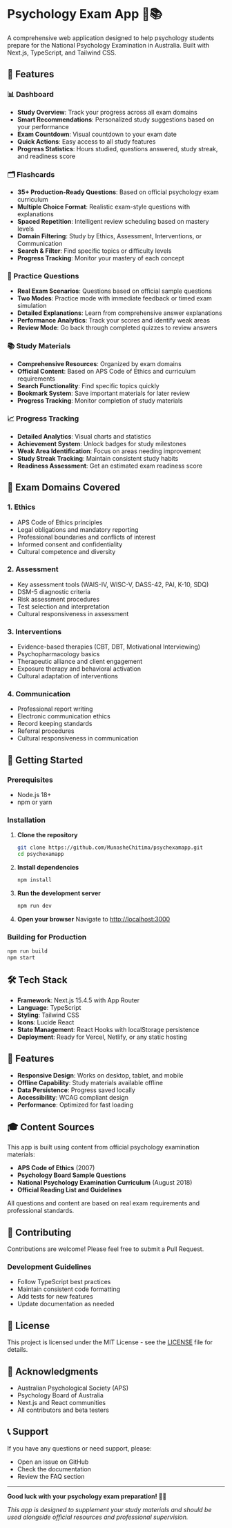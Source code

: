 # Psychology Exam App 🧠📚

A comprehensive web application designed to help psychology students prepare for the National Psychology Examination in Australia. Built with Next.js, TypeScript, and Tailwind CSS.

## 🌟 Features

### 📊 Dashboard
- **Study Overview**: Track your progress across all exam domains
- **Smart Recommendations**: Personalized study suggestions based on your performance
- **Exam Countdown**: Visual countdown to your exam date
- **Quick Actions**: Easy access to all study features
- **Progress Statistics**: Hours studied, questions answered, study streak, and readiness score

### 🗂️ Flashcards
- **35+ Production-Ready Questions**: Based on official psychology exam curriculum
- **Multiple Choice Format**: Realistic exam-style questions with explanations
- **Spaced Repetition**: Intelligent review scheduling based on mastery levels
- **Domain Filtering**: Study by Ethics, Assessment, Interventions, or Communication
- **Search & Filter**: Find specific topics or difficulty levels
- **Progress Tracking**: Monitor your mastery of each concept

### 📝 Practice Questions
- **Real Exam Scenarios**: Questions based on official sample questions
- **Two Modes**: Practice mode with immediate feedback or timed exam simulation
- **Detailed Explanations**: Learn from comprehensive answer explanations
- **Performance Analytics**: Track your scores and identify weak areas
- **Review Mode**: Go back through completed quizzes to review answers

### 📚 Study Materials
- **Comprehensive Resources**: Organized by exam domains
- **Official Content**: Based on APS Code of Ethics and curriculum requirements
- **Search Functionality**: Find specific topics quickly
- **Bookmark System**: Save important materials for later review
- **Progress Tracking**: Monitor completion of study materials

### 📈 Progress Tracking
- **Detailed Analytics**: Visual charts and statistics
- **Achievement System**: Unlock badges for study milestones
- **Weak Area Identification**: Focus on areas needing improvement
- **Study Streak Tracking**: Maintain consistent study habits
- **Readiness Assessment**: Get an estimated exam readiness score

## 🎯 Exam Domains Covered

### 1. Ethics
- APS Code of Ethics principles
- Legal obligations and mandatory reporting
- Professional boundaries and conflicts of interest
- Informed consent and confidentiality
- Cultural competence and diversity

### 2. Assessment
- Key assessment tools (WAIS-IV, WISC-V, DASS-42, PAI, K-10, SDQ)
- DSM-5 diagnostic criteria
- Risk assessment procedures
- Test selection and interpretation
- Cultural responsiveness in assessment

### 3. Interventions
- Evidence-based therapies (CBT, DBT, Motivational Interviewing)
- Psychopharmacology basics
- Therapeutic alliance and client engagement
- Exposure therapy and behavioral activation
- Cultural adaptation of interventions

### 4. Communication
- Professional report writing
- Electronic communication ethics
- Record keeping standards
- Referral procedures
- Cultural responsiveness in communication

## 🚀 Getting Started

### Prerequisites
- Node.js 18+ 
- npm or yarn

### Installation

1. **Clone the repository**
   ```bash
   git clone https://github.com/MunasheChitima/psychexamapp.git
   cd psychexamapp
   ```

2. **Install dependencies**
   ```bash
   npm install
   ```

3. **Run the development server**
   ```bash
   npm run dev
   ```

4. **Open your browser**
   Navigate to [http://localhost:3000](http://localhost:3000)

### Building for Production

```bash
npm run build
npm start
```

## 🛠️ Tech Stack

- **Framework**: Next.js 15.4.5 with App Router
- **Language**: TypeScript
- **Styling**: Tailwind CSS
- **Icons**: Lucide React
- **State Management**: React Hooks with localStorage persistence
- **Deployment**: Ready for Vercel, Netlify, or any static hosting

## 📱 Features

- **Responsive Design**: Works on desktop, tablet, and mobile
- **Offline Capability**: Study materials available offline
- **Data Persistence**: Progress saved locally
- **Accessibility**: WCAG compliant design
- **Performance**: Optimized for fast loading

## 🎓 Content Sources

This app is built using content from official psychology examination materials:

- **APS Code of Ethics** (2007)
- **Psychology Board Sample Questions**
- **National Psychology Examination Curriculum** (August 2018)
- **Official Reading List and Guidelines**

All questions and content are based on real exam requirements and professional standards.

## 🤝 Contributing

Contributions are welcome! Please feel free to submit a Pull Request.

### Development Guidelines
- Follow TypeScript best practices
- Maintain consistent code formatting
- Add tests for new features
- Update documentation as needed

## 📄 License

This project is licensed under the MIT License - see the [LICENSE](LICENSE) file for details.

## 🙏 Acknowledgments

- Australian Psychological Society (APS)
- Psychology Board of Australia
- Next.js and React communities
- All contributors and beta testers

## 📞 Support

If you have any questions or need support, please:
- Open an issue on GitHub
- Check the documentation
- Review the FAQ section

---

**Good luck with your psychology exam preparation! 🧠✨**

*This app is designed to supplement your study materials and should be used alongside official resources and professional supervision.*
